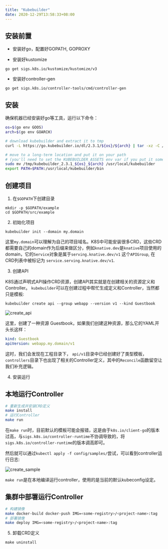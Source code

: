 ```yaml
---
title: "Kubebuilder"
date: 2020-12-29T13:58:33+08:00
---
```


## 安装前置

* 安装好go，配置好GOPATH, GOPROXY

* 安装好kustomize

```
go get sigs.k8s.io/kustomize/kustomize/v3
```

* 安装好controller-gen

```
go get sigs.k8s.io/controller-tools/cmd/controller-gen
```

## 安装

确保机器已经安装好go等工具，运行以下命令：

```bash
os=$(go env GOOS)
arch=$(go env GOARCH)

# download kubebuilder and extract it to tmp
curl -L https://go.kubebuilder.io/dl/2.3.1/${os}/${arch} | tar -xz -C /tmp/

# move to a long-term location and put it on your path
# (you'll need to set the KUBEBUILDER_ASSETS env var if you put it somewhere else)
sudo mv /tmp/kubebuilder_2.3.1_${os}_${arch} /usr/local/kubebuilder
export PATH=$PATH:/usr/local/kubebuilder/bin
```

## 创建项目

1. 在`$GOPATH`下创建目录

```
mkdir -p $GOPATH/example
cd $GOPATH/src/example
```

2. 初始化项目

```
kubebuilder init --domain my.domain
```

这里`my.domain`可以理解为自己的项目域名。K8S中可能安装很多CRD，这些CRD都需要自己的domain作为后缀来做区分，例如`knative.dev`是`knative`项目使用的domain，它的`Service`对象是属于`serving.knative.dev/v1` 这个`APIGroup`, 在CRD列表中被标记为 `service.serving.knative.dev/v1`.

3. 创建API

K8S通过声明式API操作CRD资源，创建API其实就是在创建相关的资源定义和Controller。 `kubebuilder`可以在创建过程中帮忙生成定义和Controller，当然都只是模板:

```
kubebuilder create api --group webapp --version v1 --kind Guestbook
```

![create_api](/images/post/screenshot_20201229_141153.png)

这里，创建了一种资源 Guestbook，如果我们创建这种资源，那么它的YAML开头长这样：
```yaml
kind: Guestbook
apiVersion: webapp.my.domain/v1
```

这时，我们会发现在工程目录下， `api/v1`目录中已经创建好了类型模板， `controllers`目录下也出现了相关的Controller定义，其中的`Reconcile`函数留空让我们补充逻辑。

4. 安装运行

## 本地运行Controller


```bash
# 重新生成并安装CRD定义
make install
# 运行Controller
make run
```

在`make run`时，目前默认的模板可能会报错，这是由于`k8s.io/client-go`的版本过高，与`sigs.k8s.io/controller-runtime`不协调导致的，将`sigs.k8s.io/controller-runtime`的版本调高即可。

然后就可以通过`kubectl apply -f config/samples/`尝试，可以看到controller运行日志:

![create_sample](/images/post/screenshot_20201229_150017.png)

`make run`是在本地编译运行controller，使用的是当前的默认kubeconfig设定。

## 集群中部署运行Controller

```bash
# 构建镜像
make docker-build docker-push IMG=<some-registry>/<project-name>:tag
# 部署镜像
make deploy IMG=<some-registry>/<project-name>:tag
```

5. 卸载CRD定义

```
make uninstall
```

